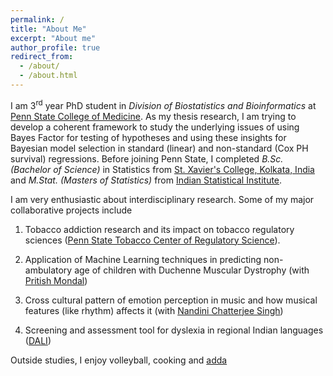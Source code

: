 ```yaml
---
permalink: /
title: "About Me"
excerpt: "About me"
author_profile: true
redirect_from: 
  - /about/
  - /about.html
---
```


I am 3<sup>rd</sup> year PhD student in _Division of Biostatistics and Bioinformatics_ at [Penn State College of Medicine](https://med.psu.edu/). As my thesis research, I am trying to develop a coherent framework to study the underlying issues of using Bayes Factor for testing of hypotheses and using these insights for Bayesian model selection in standard (linear) and non-standard (Cox PH survival) regressions. Before joining Penn State, I completed _B.Sc. (Bachelor of Science)_ in Statistics from [St. Xavier's College, Kolkata, India](http://www.sxccal.edu/) and _M.Stat. (Masters of Statistics)_ from [Indian Statistical Institute](https://www.isical.ac.in/). 

I am very enthusiastic about interdisciplinary research. Some of my major collaborative projects include

1. Tobacco addiction research and its impact on tobacco regulatory sciences ([Penn State Tobacco Center of Regulatory Science](https://sites.psu.edu/tcors/)).

2. Application of Machine Learning techniques in predicting non-ambulatory age of children with Duchenne Muscular Dystrophy (with [Pritish Mondal](https://childrens.pennstatehealth.org/display-provider/-/provider/1923/pritish-mondal-md))

3. Cross cultural pattern of emotion perception in music and how musical features (like rhythm) affects it (with [Nandini Chatterjee Singh](http://nandinisingh.wixsite.com/labweb))

4. Screening and assessment tool for dyslexia in regional Indian languages ([DALI](http://14.139.62.22/DALI/index.php))


Outside studies, I enjoy volleyball, cooking and [adda](https://en.wikipedia.org/wiki/Adda_(South_Asian))
